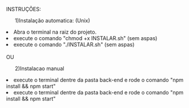 INSTRUÇÕES:
<br>

<ul>1)Instalação automatica: (Unix)</ul>
  <li>Abra o terminal na raiz do projeto.</li>
  <li>execute o comando "chmod +x INSTALAR.sh" (sem aspas)</li>
  <li>execute o comando "./INSTALAR.sh" (sem aspas)</li>
<br>
OU
<br>
<ul>2)Instalacao manual</ul>
  <li>execute o terminal dentre da pasta back-end e rode o comando "npm install && npm start"</li>
  <li>execute o terminal dentre da pasta back-end e rode o comando "npm install && npm start"</li>
